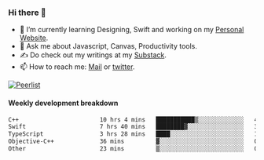### Hi there 👋

- 🌱 I’m currently learning Designing, Swift and working on my [Personal Website](https://kvaishak.com/).
- 💬 Ask me about Javascript, Canvas,  Productivity tools. 
- :writing_hand: Do check out my writings at my [Substack](https://kvaishak.substack.com/).
- 📫 How to reach me: [Mail](mailto:vaishak.kaippanchery@gmail.com) or [twitter](https://twitter.com/kvaishack).

[![Peerlist](https://github-readme-badge.peerlist.io/api/vaishak)](https://peerlist.io/vaishak)

#### Weekly development breakdown

<!--START_SECTION:waka-->

```txt
C++                       10 hrs 4 mins   ███████████▒░░░░░░░░░░░░░   44.67 %
Swift                     7 hrs 40 mins   ████████▓░░░░░░░░░░░░░░░░   34.04 %
TypeScript                3 hrs 28 mins   ████░░░░░░░░░░░░░░░░░░░░░   15.41 %
Objective-C++             36 mins         ▓░░░░░░░░░░░░░░░░░░░░░░░░   02.70 %
Other                     23 mins         ▒░░░░░░░░░░░░░░░░░░░░░░░░   01.77 %
```

<!--END_SECTION:waka-->
